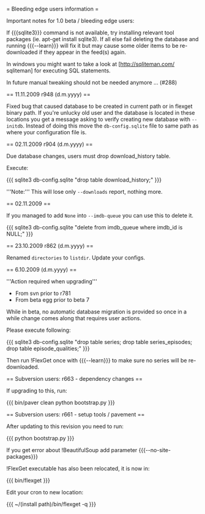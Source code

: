= Bleeding edge users information =

Important notes for 1.0 beta / bleeding edge users:

If {{{sqlite3}}} command is not available, try installing relevant tool packages (ie. apt-get install sqlite3). If all else fail deleting the database and running {{{--learn}}} will fix it but may cause some older items to be re-downloaded if they appear in the feed(s) again.

In windows you might want to take a look at [http://sqliteman.com/ sqliteman] for executing SQL statements.

In future manual tweaking should not be needed anymore ... (#288)

== 11.11.2009 r948 (d.m.yyyy) ==

Fixed bug that caused database to be created in current path or in flexget binary path. If you're unlucky old user and the database is located in these locations you get a message asking to verify creating new database with `--initdb`. Instead of doing this move the `db-config.sqlite` file to same path as where your configuration file is.

== 02.11.2009 r904 (d.m.yyyy) ==

Due database changes, users must drop download_history table.

Execute:

{{{
sqlite3 db-config.sqlite "drop table download_history;"
}}}

'''Note:''' This will lose only `--downloads` report, nothing more.

== 02.11.2009 ==

If you managed to add `None` into `--imdb-queue` you can use this to delete it.

{{{
sqlite3 db-config.sqlite "delete from imdb_queue where imdb_id is NULL;"
}}}

== 23.10.2009 r862 (d.m.yyyy) ==

Renamed `directories` to `listdir`. Update your configs.

== 6.10.2009 (d.m.yyyy) ==

'''Action required when upgrading'''

 * From svn prior to r781
 * From beta egg prior to beta 7

While in beta, no automatic database migration is provided so once in a while change comes along that requires user actions.

Please execute following:

{{{
sqlite3 db-config.sqlite "drop table series; drop table series_episodes; drop table episode_qualities;"
}}}

Then run !FlexGet once with {{{--learn}}} to make sure no series will be re-downloaded.

== Subversion users: r663 - dependency changes ==

If upgrading to this, run:

{{{
bin/paver clean
python bootstrap.py
}}}

== Subversion users: r661 - setup tools / pavement ==

After updating to this revision you need to run:

{{{
python bootstrap.py
}}}

If you get error about !BeautifulSoup add parameter {{{--no-site-packages}}}

!FlexGet executable has also been relocated, it is now in:

{{{
bin/flexget
}}}

Edit your cron to new location:

{{{
~/(install path)/bin/flexget -q
}}}
